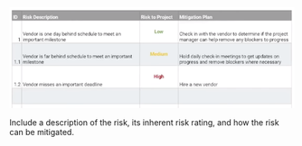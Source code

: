 
![pm-risk-register](../Images/pm-risk-register.png)

Include a description of the risk, its inherent risk rating, and how the risk can be mitigated.
